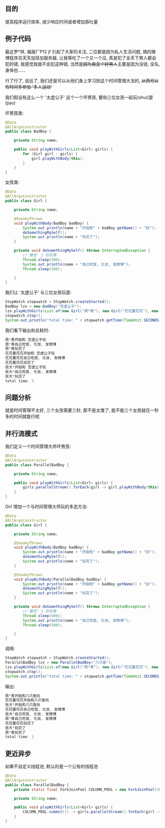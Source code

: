 ## 目的

提高程序运行效率, 减少响应时间或者增加吞吐量

## 例子代码

最近罗\*祥, 福报厂P12 jf 引起了大家的关注, 二位都是因为私人生活问题, 搞的微博程序员天天加班加服务器, 让我等吃了一个又一个瓜, 真是犯了全天下男人都会犯的错, 我感觉我就不会犯这种错, 当然是~~因为我是个好男人~~主要是因为没钱, 没名, 身体也......

行了行了, 说远了, 我们还是可以从他们身上学习到这个时间管理大法的, ~~从而可以有时间多参加 '多人运动'~~

我们假设有这么一个 '太虚公子' 这个一个坏男孩, 要和三位女孩一起玩\(shui\)耍\(jiao\)

坏男孩类:

```java
@Data
@AllArgsConstructor
public class BadBoy {

    private String name;

    public void playWithGirls(List<Girl> girls) {
        for (Girl girl : girls) {
            girl.playWithBody(this);
        }
    }
}
```

女孩类:

```java
@Data
@AllArgsConstructor
public class Girl {

    private String name;

    @SneakyThrows
    void playWithBody(BadBoy badBoy) {
        System.out.println(name + "开始和" + badBoy.getName() + "玩");
        doSomethingMySelf();
        System.out.println(name + "玩完了");
    }

    private void doSomethingMySelf() throws InterruptedException {
        //'睡觉' 1 秒完事
        Thread.sleep(500);
        System.out.println(name + "自己吃饭, 化妆, 发微博");
        Thread.sleep(500);

    }
}
```

我们让 '太虚公子' 与三位女孩玩耍:

```java
StopWatch stopwatch = StopWatch.createStarted();
BadBoy lzx = new BadBoy("空虚公子");
lzx.playWithGirls(List.of(new Girl("周*青"), new Girl("花花董花花"), new Girl("张大*")));
stopwatch.stop();
System.out.println("total time: " + stopwatch.getTime(TimeUnit.SECONDS));
```

我们看下输出和总耗时:

```java
周*青开始和 空虚公子玩
周*青自己吃饭, 化妆, 发微博
周*青玩完了
花花董花花开始和 空虚公子玩
花花董花花自己吃饭, 化妆, 发微博
花花董花花玩完了
张大*开始和 空虚公子玩
张大*自己吃饭, 化妆, 发微博
张大*玩完了
total time: 3
```

## 问题分析

就是时间管理不太好, 三个女孩需要三秒, 那不是太慢了, 能不能三个女孩就花一秒多的时间就能行呢

## 并行流模式

我们定义一个时间管理大师坏男孩:

```java
@Data
@AllArgsConstructor
public class ParallelBadBoy {

    private String name;

    public void playWithGirls(List<Girl> girls) {
        girls.parallelStream().forEach(girl -> girl.playWithBody(this));
    }
}
```

Girl 增加一个与时间管理大师玩的多态方法:

```java
@Data
@AllArgsConstructor
public class Girl {

    private String name;

    @SneakyThrows
    void playWithBody(BadBoy badBoy) {
        System.out.println(name + "开始和" + badBoy.getName() + "玩");
        doSomethingMySelf();
        System.out.println(name + "玩完了");
    }

    @SneakyThrows
    void playWithBody(ParallelBadBoy badBoy) {
        System.out.println(name + "开始和" + badBoy.getName() + "玩");
        doSomethingMySelf();
        System.out.println(name + "玩完了");
    }

    private void doSomethingMySelf() throws InterruptedException {
        //'睡觉' 1 秒完事
        Thread.sleep(500);
        System.out.println(name + "自己吃饭, 化妆, 发微博");
        Thread.sleep(500);

    }
}
```

调用:

```java
StopWatch stopwatch = StopWatch.createStarted();
ParallelBadBoy lzx = new ParallelBadBoy("八爪鱼");
lzx.playWithGirls(List.of(new Girl("周*青"), new Girl("花花董花花"), new Girl("张大*")));
stopwatch.stop();
System.out.println("total time: " + stopwatch.getTime(TimeUnit.SECONDS));
```

输出:

```java
周*青开始和八爪鱼玩
花花董花花开始和八爪鱼玩
张大*开始和八爪鱼玩
花花董花花自己吃饭, 化妆, 发微博
张大*自己吃饭, 化妆, 发微博
周*青自己吃饭, 化妆, 发微博
花花董花花玩完了
张大*玩完了
周*青玩完了
total time: 1
```

## 更近异步

如果不自定义线程池, 默认的是一个公有的线程池

```java
@Data
@AllArgsConstructor
public class ParallelBadBoy {
    private static final ForkJoinPool COLUMN_POOL = new ForkJoinPool(30);

    private String name;

    public void playWithGirls(List<Girl> girls) {
        COLUMN_POOL.submit(() -> girls.parallelStream().forEach(girl -> girl.playWithBody(this)));
    }
}
```



